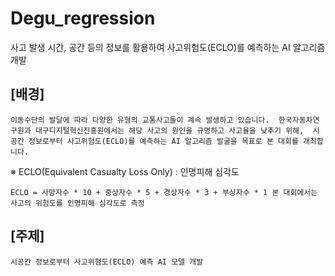 # Degu_regression
사고 발생 시간, 공간 등의 정보를 활용하여 사고위험도(ECLO)를 예측하는 AI 알고리즘 개발

## [배경]
`이동수단의 발달에 따라 다양한 유형의 교통사고들이 계속 발생하고 있습니다. 
한국자동차연구원과 대구디지털혁신진흥원에서는 해당 사고의 원인을 규명하고 사고율을 낮추기 위해, 
시공간 정보로부터 사고위험도(ECLO)를 예측하는 AI 알고리즘 발굴을 목표로 본 대회를 개최합니다.`

※ ECLO(Equivalent Casualty Loss Only) : 인명피해 심각도

`ECLO = 사망자수 * 10 + 중상자수 * 5 + 경상자수 * 3 + 부상자수 * 1
본 대회에서는 사고의 위험도를 인명피해 심각도로 측정`

## [주제]
`시공간 정보로부터 사고위험도(ECLO) 예측 AI 모델 개발`

